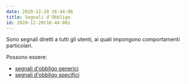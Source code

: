 ```yaml
---
date: 2020-12-20 16:44:08
title: Segnali d'Obbligo
id: 2020-12-20t16-44-08z
---
```


Sono segnali diretti a tutti gli utenti, ai quali impongono comportamenti
particolari.

Possono essere:

- [segnali d'obbligo generici](./2020-12-23t18-38-27z.md)
- [segnali d'obbligo specifici]()
